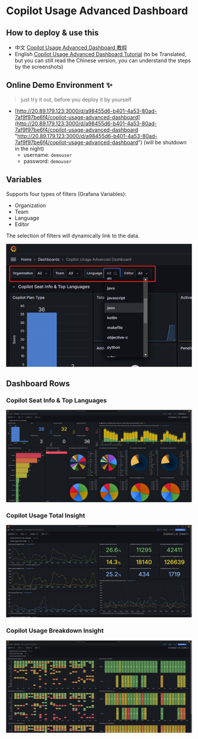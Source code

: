 # Copilot Usage Advanced Dashboard

## How to deploy & use this 
- 中文 [Copilot Usage Advanced Dashboard 教程](https://www.wolai.com/tNxKtCqCfb6DR2cuaxmJDZ)
- English [Copilot Usage Advanced Dashboard Tutorial](https://www.wolai.com/tNxKtCqCfb6DR2cuaxmJDZ) (to be Translated, but you can still read the Chinese version, you can understand the steps by the screenshots)

## Online Demo Environment ✨ 
> just try it out, before you deploy it by yourself

- [http://20.89.179.123:3000/d/a98455d6-b401-4a53-80ad-7af9f97be6f4/copilot-usage-advanced-dashboard](http://20.89.179.123:3000/d/a98455d6-b401-4a53-80ad-7af9f97be6f4/copilot-usage-advanced-dashboard "http://20.89.179.123:3000/d/a98455d6-b401-4a53-80ad-7af9f97be6f4/copilot-usage-advanced-dashboard") (will be shutdown in the night)
  - username: `demouser`
  - password: `demouser`

## Variables

Supports four types of filters (Grafana Variables):

- Organization
- Team
- Language
- Editor

The selection of filters will dynamically link to the data.

![](image/image_rAyhmbc8vq.png)

## Dashboard Rows

### Copilot Seat Info & Top Languages

![](image/image_3gBiQfyEXL.png)

### Copilot Usage Total Insight

![](image/image_bluZwpomO9.png)

### Copilot Usage Breakdown Insight

![](image/image_eWtBO-2X0X.png)